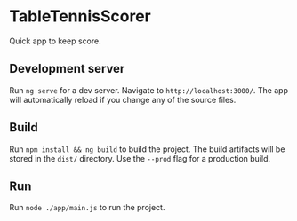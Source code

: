 # TableTennisScorer

Quick app to keep score.

## Development server

Run `ng serve` for a dev server. Navigate to `http://localhost:3000/`. The app will automatically reload if you change any of the source files.

## Build

Run `npm install && ng build` to build the project. The build artifacts will be stored in the `dist/` directory. Use the `--prod` flag for a production build.

## Run

Run `node ./app/main.js` to run the project.


